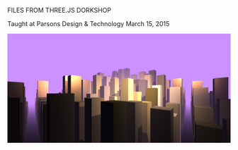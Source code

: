 FILES FROM THREE.JS DORKSHOP

Taught at Parsons Design & Technology
March 15, 2015

<img src="https://github.com/bbcollinsworth/citybuilder/blob/master/Example1.PNG"></img>



